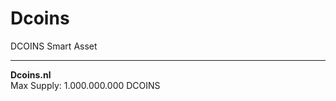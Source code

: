 # Dcoins
DCOINS Smart Asset
<br />
<hr />
<b>Dcoins.nl</b>
<br />
Max Supply: 1.000.000.000 DCOINS 



